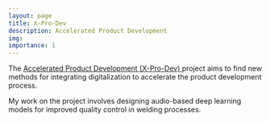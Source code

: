 ```yaml
---
layout: page
title: X-Pro-Dev
description: Accelerated Product Development
img: 
importance: 1
---
```


The <a href="https://www.idmt.fraunhofer.de/en/institute/projects-products/projects/x-pro-dev.html"> Accelerated Product Development 
(X-Pro-Dev) </a> project aims to find new methods for integrating digitalization to accelerate the product development process.

My work on the project involves designing audio-based deep learning models for improved quality control in welding processes. 